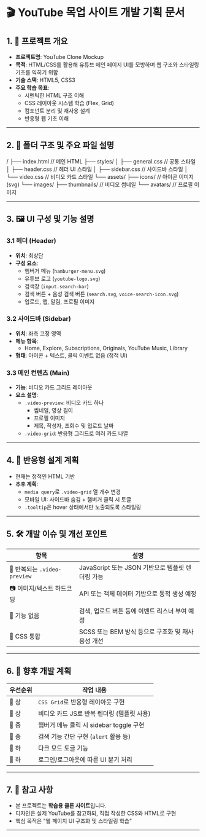 # 🎬 YouTube 목업 사이트 개발 기획 문서

## 1. 🎯 프로젝트 개요
- **프로젝트명**: YouTube Clone Mockup
- **목적**: HTML/CSS를 활용해 유튜브 메인 페이지 UI를 모방하며 웹 구조와 스타일링 기초를 익히기 위함
- **기술 스택**: HTML5, CSS3
- **주요 학습 목표**:
  - 시멘틱한 HTML 구조 이해
  - CSS 레이아웃 시스템 학습 (Flex, Grid)
  - 컴포넌트 분리 및 재사용 설계
  - 반응형 웹 기초 이해

---

## 2. 🧱 폴더 구조 및 주요 파일 설명
/
├── index.html // 메인 HTML
├── styles/
│ ├── general.css // 공통 스타일
│ ├── header.css // 헤더 UI 스타일
│ ├── sidebar.css // 사이드바 스타일
│ └── video.css // 비디오 카드 스타일
└── assets/
├── icons/ // 아이콘 이미지(svg)
└── images/
├── thumbnails/ // 비디오 썸네일
└── avatars/ // 프로필 이미지


---

## 3. 🖼️ UI 구성 및 기능 설명

### 3.1 헤더 (Header)
- **위치**: 최상단
- **구성 요소**:
  - 햄버거 메뉴 (`hamburger-menu.svg`)
  - 유튜브 로고 (`youtube-logo.svg`)
  - 검색창 (`input.search-bar`)
  - 검색 버튼 + 음성 검색 버튼 (`search.svg`, `voice-search-icon.svg`)
  - 업로드, 앱, 알림, 프로필 이미지

### 3.2 사이드바 (Sidebar)
- **위치**: 좌측 고정 영역
- **메뉴 항목**:
  - Home, Explore, Subscriptions, Originals, YouTube Music, Library
- **형태**: 아이콘 + 텍스트, 클릭 이벤트 없음 (정적 UI)

### 3.3 메인 컨텐츠 (Main)
- **기능**: 비디오 카드 그리드 레이아웃
- **요소 설명**:
  - `.video-preview`: 비디오 카드 하나
    - 썸네일, 영상 길이
    - 프로필 이미지
    - 제목, 작성자, 조회수 및 업로드 날짜
  - `.video-grid`: 반응형 그리드로 여러 카드 나열

---

## 4. 📱 반응형 설계 계획
- 현재는 정적인 HTML 기반
- **추후 계획**:
  - `media query`로 `.video-grid` 열 개수 변경
  - 모바일 UI: 사이드바 숨김 + 햄버거 클릭 시 토글
  - `.tooltip`은 hover 상태에서만 노출되도록 스타일링

---

## 5. 🛠️ 개발 이슈 및 개선 포인트

| 항목 | 설명 |
|------|------|
| 🔁 반복되는 `.video-preview` | JavaScript 또는 JSON 기반으로 템플릿 렌더링 가능 |
| 📷 이미지/텍스트 하드코딩 | API 또는 객체 데이터 기반으로 동적 생성 예정 |
| 🧠 기능 없음 | 검색, 업로드 버튼 등에 이벤트 리스너 부여 예정 |
| 🎨 CSS 통합 | SCSS 또는 BEM 방식 등으로 구조화 및 재사용성 개선 |

---

## 6. 🔄 향후 개발 계획

| 우선순위 | 작업 내용 |
|----------|-----------|
| 🔹 상 | `CSS Grid`로 반응형 레이아웃 구현 |
| 🔹 상 | 비디오 카드 JS로 반복 렌더링 (템플릿 사용) |
| 🔸 중 | 햄버거 메뉴 클릭 시 sidebar toggle 구현 |
| 🔸 중 | 검색 기능 간단 구현 (`alert` 활용 등) |
| 🔸 하 | 다크 모드 토글 기능 |
| 🔸 하 | 로그인/로그아웃에 따른 UI 분기 처리 |

---

## 7. 📎 참고 사항
- 본 프로젝트는 **학습용 클론 사이트**입니다.
- 디자인은 실제 YouTube를 참고하되, 직접 작성한 CSS와 HTML로 구현
- 핵심 목적은 "웹 페이지 UI 구조화 및 스타일링 학습"

---
